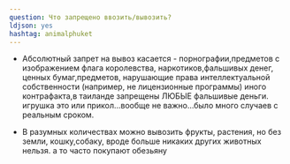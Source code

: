 ```yaml
---
question: Что запрещено ввозить/вывозить?
ldjson: yes
hashtag: animalphuket
---
```


* Абсолютный запрет на вывоз касается -
порнографии,предметов с изображением флага королевства, наркотиков,фальшивых денег, ценных бумаг,предметов, нарушающие права интеллектуальной собственности (например, не лицензионные программы)
иного контрафакта,в таиланде запрещены ЛЮБЫЕ фальшивые деньги. игрушка это или прикол...вообще не важно...было много случаев с реальным сроком.

* В разумных количествах можно вывозить фрукты, растения, но без земли, кошку,собаку, вроде больше никаких других животных нельзя. а то часто покупают обезьяну
